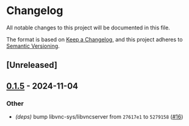 # Changelog

All notable changes to this project will be documented in this file.

The format is based on [Keep a Changelog](https://keepachangelog.com/en/1.0.0/),
and this project adheres to [Semantic Versioning](https://semver.org/spec/v2.0.0.html).

## [Unreleased]

## [0.1.5](https://github.com/Chiichen/libvnc-rs/compare/libvnc-sys-v0.1.4...libvnc-sys-v0.1.5) - 2024-11-04

### Other

- *(deps)* bump libvnc-sys/libvncserver from `27617e1` to `5279158` ([#16](https://github.com/Chiichen/libvnc-rs/pull/16))

